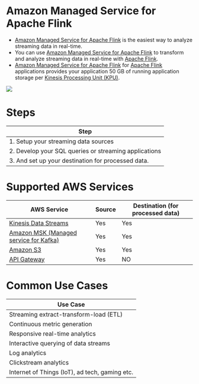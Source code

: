 # Amazon Managed Service for Apache Flink
- [Amazon Managed Service for Apache Flink](https://aws.amazon.com/managed-service-apache-flink/) is the easiest way to analyze streaming data in real-time.
- You can use [Amazon Managed Service for Apache Flink]() to transform and analyze streaming data in real-time with [Apache Flink](https://flink.apache.org/). 
- [Amazon Managed Service for Apache Flink]() for [Apache Flink](https://flink.apache.org/) applications provides your application 50 GB of running application storage per [Kinesis Processing Unit (KPU)](https://docs.aws.amazon.com/kinesisanalytics/latest/java/how-scaling.html).

![](https://d1.awsstatic.com/amazon-managed-service-for-apache-flink/Product-Page-Diagram_Amazon-Managed-Service-for-Apache-Flink_V2%402x.05921e8cff707ccc2f80514872e25bb7ea3e02d7.png)

# Steps

| Step                                                  |
|-------------------------------------------------------|
| 1. Setup your streaming data sources                  |
| 2. Develop your SQL queries or streaming applications |
| 3. And set up your destination for processed data.    |

# Supported AWS Services

| AWS Service                                                                                            | Source | Destination (for processed data) |
|--------------------------------------------------------------------------------------------------------|--------|----------------------------------|
| [Kinesis Data Streams](../../5_MessageBrokerServices/AmazonKinesisDataStreams.md)                      | Yes    | Yes                              |
| [Amazon MSK (Managed service for Kafka)](../../5_MessageBrokerServices/AmazonMSK.md)                   | Yes    | Yes                              |
| [Amazon S3](../../7_StorageServices/3_ObjectStorageS3/Readme.md)                                       | Yes    | Yes                              |
| [API Gateway](../../1_NetworkingAndContentDelivery/2_ApplicationNetworking/AmazonAPIGateway/Readme.md) | Yes    | NO                               |

# Common Use Cases

| Use Case                                       |
|------------------------------------------------|
| Streaming extract-transform-load (ETL)         |
| Continuous metric generation                   |
| Responsive real-time analytics                 |
| Interactive querying of data streams           |
| Log analytics                                  |
| Clickstream analytics                          |
| Internet of Things (IoT), ad tech, gaming etc. |